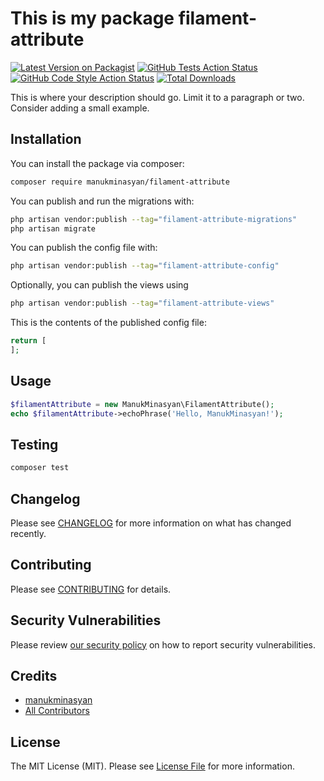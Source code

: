 # This is my package filament-attribute

[![Latest Version on Packagist](https://img.shields.io/packagist/v/manukminasyan/filament-attribute.svg?style=flat-square)](https://packagist.org/packages/manukminasyan/filament-attribute)
[![GitHub Tests Action Status](https://img.shields.io/github/actions/workflow/status/manukminasyan/filament-attribute/run-tests.yml?branch=main&label=tests&style=flat-square)](https://github.com/manukminasyan/filament-attribute/actions?query=workflow%3Arun-tests+branch%3Amain)
[![GitHub Code Style Action Status](https://img.shields.io/github/actions/workflow/status/manukminasyan/filament-attribute/fix-php-code-styling.yml?branch=main&label=code%20style&style=flat-square)](https://github.com/manukminasyan/filament-attribute/actions?query=workflow%3A"Fix+PHP+code+styling"+branch%3Amain)
[![Total Downloads](https://img.shields.io/packagist/dt/manukminasyan/filament-attribute.svg?style=flat-square)](https://packagist.org/packages/manukminasyan/filament-attribute)



This is where your description should go. Limit it to a paragraph or two. Consider adding a small example.

## Installation

You can install the package via composer:

```bash
composer require manukminasyan/filament-attribute
```

You can publish and run the migrations with:

```bash
php artisan vendor:publish --tag="filament-attribute-migrations"
php artisan migrate
```

You can publish the config file with:

```bash
php artisan vendor:publish --tag="filament-attribute-config"
```

Optionally, you can publish the views using

```bash
php artisan vendor:publish --tag="filament-attribute-views"
```

This is the contents of the published config file:

```php
return [
];
```

## Usage

```php
$filamentAttribute = new ManukMinasyan\FilamentAttribute();
echo $filamentAttribute->echoPhrase('Hello, ManukMinasyan!');
```

## Testing

```bash
composer test
```

## Changelog

Please see [CHANGELOG](CHANGELOG.md) for more information on what has changed recently.

## Contributing

Please see [CONTRIBUTING](.github/CONTRIBUTING.md) for details.

## Security Vulnerabilities

Please review [our security policy](../../security/policy) on how to report security vulnerabilities.

## Credits

- [manukminasyan](https://github.com/manukminasyan)
- [All Contributors](../../contributors)

## License

The MIT License (MIT). Please see [License File](LICENSE.md) for more information.
